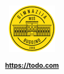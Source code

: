 <p align="center">
  <a href="https://todo.com/">
    <img alt="zdnevnik logo" height="150" src="./docs/logo.png">
    <h2 align="center">https://todo.com</h2>
  </a>
</p>